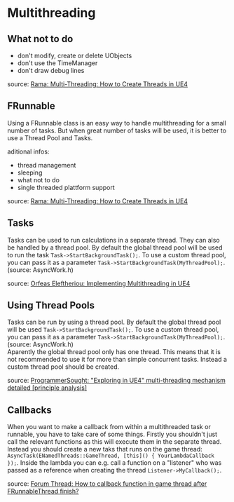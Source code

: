 # Multithreading
## What not to do
- don't modify, create or delete UObjects
- don't use the TimeManager
- don't draw debug lines

source: [Rama: Multi-Threading: How to Create Threads in UE4](https://www.ue4community.wiki/Legacy/Multi-Threading:_How_to_Create_Threads_in_UE4)

## FRunnable
Using a FRunnable class is an easy way to handle multithreading for a small number of tasks. But when great number of tasks will be used, it is better to use a Thread Pool and Tasks.

aditional infos:
- thread management
- sleeping
- what not to do
- single threaded plattform support

source: [Rama: Multi-Threading: How to Create Threads in UE4](https://www.ue4community.wiki/Legacy/Multi-Threading:_How_to_Create_Threads_in_UE4)

## Tasks
Tasks can be used to run calculations in a separate thread. They can also be handled by a thread pool. By default the global thread pool will be used to run the task ```Task->StartBackgroundTask();```. To use a custom thread pool, you can pass it as a parameter ```Task->StartBackgroundTask(MyThreadPool);```. (source: AsyncWork.h)

source: [Orfeas Eleftheriou: Implementing Multithreading in UE4](https://www.orfeasel.com/implementing-multithreading-in-ue4/)

## Using Thread Pools
Tasks can be run by using a thread pool. By default the global thread pool will be used ```Task->StartBackgroundTask();```. To use a custom thread pool, you can pass it as a parameter ```Task->StartBackgroundTask(MyThreadPool);```. (source: AsyncWork.h)  
Aparently the global thread pool only has one thread. This means that it is not recommended to use it for more than simple concurrent tasks. Instead a custom thread pool should be created.

source: [ProgrammerSought: "Exploring in UE4" multi-threading mechanism detailed [principle analysis]](https://www.programmersought.com/article/6978151078/)

## Callbacks
When you want to make a callback from within a multithreaded task or runnable, you have to take care of some things. Firstly you shouldn't just call the relevant functions as this will execute them in the separate thread. Instead you should create a new taks that runs on the game thread: ```AsyncTask(ENamedThreads::GameThread, [this]() { YourLambdaCallback });```. Inside the lambda you can e.g. call a function on a "listener" who was passed as a reference when creating the thread ```Listener->MyCallback();```.

source: [Forum Thread: How to callback function in game thread after FRunnableThread finish?](https://answers.unrealengine.com/questions/494119/how-to-callback-function-in-game-thread-after-frun.html)